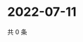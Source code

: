 # 2022-07-11

共 0 条

<!-- BEGIN WEIBO -->
<!-- 最后更新时间 Mon Jul 11 2022 04:00:56 GMT+0800 (China Standard Time) -->

<!-- END WEIBO -->
